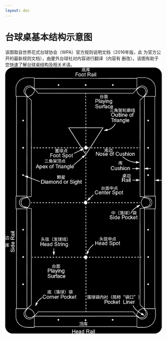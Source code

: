 ```yaml
---
layout: doc
---
```

# 台球桌基本结构示意图
该图取自世界花式台球协会（WPA）官方规则说明文档（2016年版，此
为官方公开的最新规则文档），由厦外台球社对内容进行翻译（内容有
删改）。该图有助于您快速了解台球桌结构及相关术语。
![An image](/img/球桌结构图及翻译.png)
